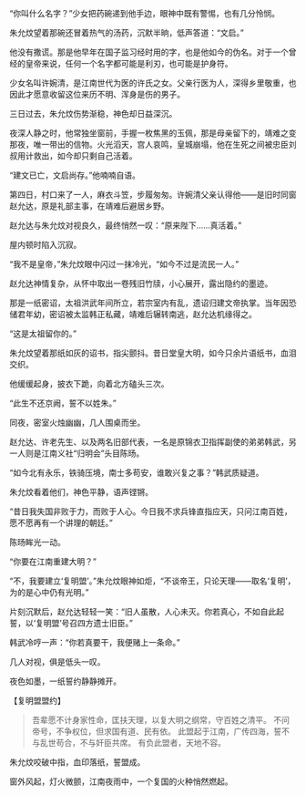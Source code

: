 
“你叫什么名字？”少女把药碗递到他手边，眼神中既有警惕，也有几分怜悯。

朱允炆望着那碗还冒着热气的汤药，沉默半晌，低声答道：“文启。”

他没有撒谎。那是他早年在国子监习经时用的字，也是他如今的伪名。对于一个曾经的皇帝来说，任何一个名字都可能是利刃，也可能是护身符。

少女名叫许婉清，是江南世代为医的许氏之女。父亲行医为人，深得乡里敬重，也因此才愿意收留这位来历不明、浑身是伤的男子。

三日过去，朱允炆伤势渐稳，神色却日益深沉。

夜深人静之时，他常独坐窗前，手握一枚焦黑的玉佩，那是母亲留下的，靖难之变那夜，唯一带出的信物。火光滔天，宫人哀鸣，皇城崩塌，他在生死之间被忠臣刘叔用计救出，如今却只剩自己活着。

“建文已亡，文启尚存。”他喃喃自语。

第四日，村口来了一人，麻衣斗笠，步履匆匆。许婉清父亲认得他——是旧时同窗赵允达，原是礼部主事，在靖难后避居乡野。

赵允达与朱允炆对视良久，最终悄然一叹：“原来陛下……真活着。”

屋内顿时陷入沉寂。

“我不是皇帝，”朱允炆眼中闪过一抹冷光，“如今不过是流民一人。”

赵允达神情复杂，从怀中取出一卷残旧竹牍，小心展开，露出隐约的墨迹。

那是一纸密诏，太祖洪武年间所立，若宗室内有乱，遗诏归建文帝执掌。当年因恐储君年幼，密诏被太监韩正私藏，靖难后辗转南逃，赵允达机缘得之。

“这是太祖留你的。”

朱允炆望着那纸如灰的诏书，指尖颤抖。昔日堂皇大明，如今只余片语纸书，血泪交织。

他缓缓起身，披衣下跪，向着北方磕头三次。

“此生不还京阙，誓不以姓朱。”

同夜，密室火烛幽幽，几人围桌而坐。

赵允达、许老先生、以及两名旧部代表，一名是原锦衣卫指挥副使的弟弟韩武，另一人则是江南义社“归明会”头目陈旸。

“如今北有永乐，铁骑压境，南士多苟安，谁敢兴复之事？”韩武质疑道。

朱允炆看着他们，神色平静，语声铿锵。

“昔日我失国非败于力，而败于人心。今日我不求兵锋直指应天，只问江南百姓，愿不愿再有一个讲理的朝廷。”

陈旸眸光一动。

“你要在江南重建大明？”

“不，我要建立‘复明盟’。”朱允炆眼神如炬，“不谈帝王，只论天理——取名‘复明’，为的是心中仍有光明。”

片刻沉默后，赵允达轻轻一笑：“旧人虽散，人心未灭。你若真心，不如自此起誓，以‘复明盟’号召四方遗士旧臣。”

韩武冷哼一声：“你若真要干，我便赌上一条命。”

几人对视，俱是低头一叹。

夜色如墨，一纸誓约静静摊开。

【复明盟盟约】

> 吾辈愿不计身家性命，匡扶天理，以复大明之纲常，守百姓之清平。
> 不问帝号，不争权位，但求国有道、民有依。
> 此盟起于江南，广传四海，誓不与乱世苟合，不与奸臣共席。
> 有负此盟者，天地不容。

朱允炆咬破中指，血印落纸，誓盟成。

窗外风起，灯火微颤，江南夜雨中，一个复国的火种悄然燃起。